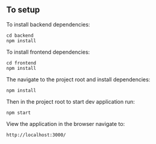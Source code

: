 ## To setup

To install backend dependencies:

    cd backend
    npm install

To install frontend dependencies:

    cd frontend
    npm install

The navigate to the project root and install dependencies:

    npm install

Then in the project root to start dev application run:

    npm start

View the application in the browser navigate to:

    http://localhost:3000/